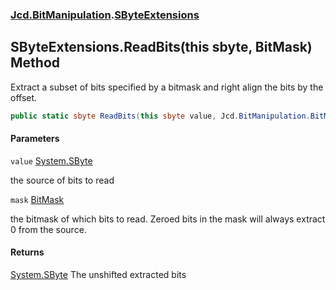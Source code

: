 ### [Jcd.BitManipulation](Jcd.BitManipulation.md 'Jcd.BitManipulation').[SByteExtensions](Jcd.BitManipulation.SByteExtensions.md 'Jcd.BitManipulation.SByteExtensions')

## SByteExtensions.ReadBits(this sbyte, BitMask) Method

Extract a subset of bits specified by a bitmask and right align the bits by the offset.

```csharp
public static sbyte ReadBits(this sbyte value, Jcd.BitManipulation.BitMask mask);
```
#### Parameters

<a name='Jcd.BitManipulation.SByteExtensions.ReadBits(thissbyte,Jcd.BitManipulation.BitMask).value'></a>

`value` [System.SByte](https://docs.microsoft.com/en-us/dotnet/api/System.SByte 'System.SByte')

the source of bits to read

<a name='Jcd.BitManipulation.SByteExtensions.ReadBits(thissbyte,Jcd.BitManipulation.BitMask).mask'></a>

`mask` [BitMask](Jcd.BitManipulation.BitMask.md 'Jcd.BitManipulation.BitMask')

the bitmask of which bits to read.
Zeroed bits in the mask will always extract 0 from the source.

#### Returns
[System.SByte](https://docs.microsoft.com/en-us/dotnet/api/System.SByte 'System.SByte')
The unshifted extracted bits